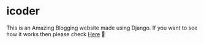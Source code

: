 # icoder

This is an Amazing Blogging website made using Django. If you want to see how it works then please check <a href="https://drive.google.com/file/d/1NhpMA5X30lCnlhbqonIT4Q2emksUUXg7/view?usp=sharing">Here</a> 🚀
